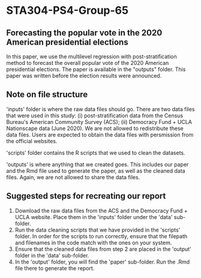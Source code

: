 # STA304-PS4-Group-65

## Forecasting the popular vote in the 2020 American presidential elections
In this paper, we use the multilevel regression with post-stratification method to forecast the overall popular vote of the 2020 American presidential elections. The paper is available in the "outputs" folder. This paper was written before the election results were announced.

## Note on file structure
'inputs' folder is where the raw data files should go. There are two data files that were used in this study: (i) post-stratification data from the Census Bureau's American Community Survey (ACS); (ii) Democracy Fund + UCLA Nationscape data (June 2020). We are not allowed to redistribute these data files. Users are expected to obtain the data files with persmission from the official websites.

'scripts' folder contains the R scripts that we used to clean the datasets.

'outputs' is where anything that we created goes. This includes our paper and the Rmd file used to generate the paper, as well as the cleaned data files. Again, we are not allowed to share the data files.

## Suggested steps for recreating our report
1. Download the raw data files from the ACS and the Democracy Fund + UCLA website. Place them in the 'inputs' folder under the 'data' sub-folder.
2. Run the data cleaning scripts that we have provided in the 'scripts' folder. In order for the scripts to run correctly, ensure that the filepath and filenames in the code match with the ones on your system.
3. Ensure that the cleaned data files from step 2 are placed in the 'output' folder in the 'data' sub-folder.
4. In the 'output' folder, you will find the 'paper' sub-folder. Run the .Rmd file there to generate the report.

